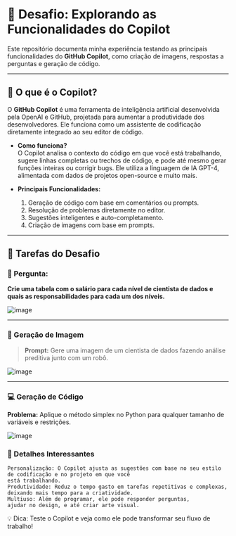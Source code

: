 # 🚀 Desafio: Explorando as Funcionalidades do Copilot  

Este repositório documenta minha experiência testando as principais funcionalidades do **GitHub Copilot**, como criação de imagens, respostas a perguntas e geração de código.  

---

## 🧠 O que é o Copilot?  

O **GitHub Copilot** é uma ferramenta de inteligência artificial desenvolvida pela OpenAI e GitHub, projetada para aumentar a produtividade dos desenvolvedores. Ele funciona como um assistente de codificação diretamente integrado ao seu editor de código.  

- **Como funciona?**  
  O Copilot analisa o contexto do código em que você está trabalhando, sugere linhas completas ou trechos de código, e pode até mesmo gerar funções inteiras ou corrigir bugs. Ele utiliza a linguagem de IA GPT-4, alimentada com dados de projetos open-source e muito mais.  

- **Principais Funcionalidades:**  
  1. Geração de código com base em comentários ou prompts.  
  2. Resolução de problemas diretamente no editor.  
  3. Sugestões inteligentes e auto-completamento.  
  4. Criação de imagens com base em prompts.  

---

## 📌 Tarefas do Desafio  

### 📝 Pergunta:  

**Crie uma tabela com o salário para cada nível de cientista de dados e quais as responsabilidades para cada um dos níveis.**

![image](https://github.com/user-attachments/assets/7b34bc73-3f1e-41a9-8cc7-dfc7d25882d6)


---

### 🎨 Geração de Imagem  

> **Prompt:** Gere uma imagem de um cientista de dados fazendo análise preditiva junto com um robô.  

![image](https://github.com/user-attachments/assets/1fae5fe7-043f-496b-b407-bf192f93ec09)


---

### 💻 Geração de Código  

**Problema:** Aplique o método simplex no Python para qualquer tamanho de variáveis e restrições.  

![image](https://github.com/user-attachments/assets/800f8cef-c290-45ce-bf6c-3453362f0946)

### 🌟 Detalhes Interessantes

    Personalização: O Copilot ajusta as sugestões com base no seu estilo de codificação e no projeto em que você
    está trabalhando.
    Produtividade: Reduz o tempo gasto em tarefas repetitivas e complexas, 
    deixando mais tempo para a criatividade.
    Multiuso: Além de programar, ele pode responder perguntas,
    ajudar no design, e até criar arte visual.

💡 Dica: Teste o Copilot e veja como ele pode transformar seu fluxo de trabalho!



